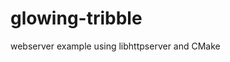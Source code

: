 <!--
SPDX-FileCopyrightText: 2022 Alexander Dahl <post@lespocky.de>
SPDX-License-Identifier: GPL-3.0-or-later
-->

# glowing-tribble

webserver example using libhttpserver and CMake
